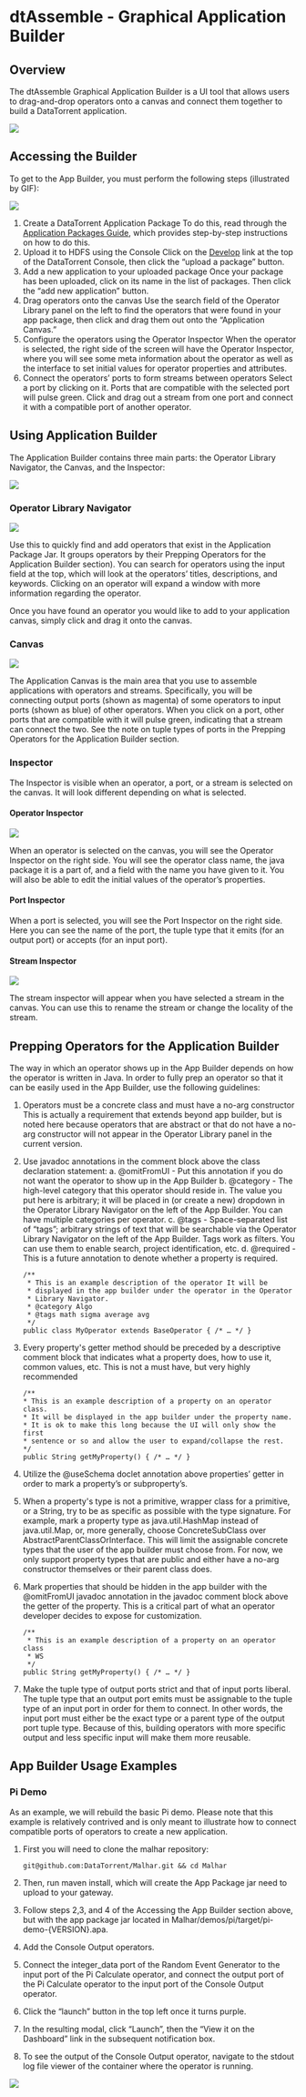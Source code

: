dtAssemble - Graphical Application Builder
================================================================================

## Overview

The dtAssemble Graphical Application  Builder is a UI tool that allows users to drag-and-drop operators onto a canvas and connect them together to build a DataTorrent application. 

![](images/dtassemble/image03.png)



## Accessing the Builder

To get to the App Builder, you must perform the following steps (illustrated by GIF):


![](images/dtassemble/image07.gif)



1.  Create a DataTorrent Application Package
  To do this, read through the [Application Packages Guide](https://www.datatorrent.com/docs/guides/ApplicationPackages.html), which provides step-by-step instructions on how to do this.
2.  Upload it to HDFS using the Console
  Click on the [Develop](#/packages) link at the top of the DataTorrent Console, then click the “upload a package” button.
3.  Add a new application to your uploaded package
  Once your package has been uploaded, click on its name in the list of packages. Then click the “add new application” button.
4.  Drag operators onto the canvas
  Use the search field of the Operator Library panel on the left to find the operators that were found in your app package, then click and drag them out onto the “Application Canvas.”
5.  Configure the operators using the Operator Inspector
  When the operator is selected, the right side of the screen will have the Operator Inspector, where you will see some meta information about the operator as well as the interface to set initial values for operator properties and attributes.
6.  Connect the operators’ ports to form streams between operators
  Select a port by clicking on it. Ports that are compatible with the selected port will pulse green. Click and drag out a stream from one port and connect it with a compatible port of another operator.





## Using Application Builder

The Application Builder contains three main parts: the Operator Library Navigator, the Canvas, and the Inspector:

![](images/dtassemble/image02.png)



### Operator Library Navigator

![](images/dtassemble/image04.gif)



Use this to quickly find and add operators that exist in the Application Package Jar. It groups operators by their Prepping Operators for the Application Builder&nbsp;section). You can search for operators using the input field at the top, which will look at the operators’ titles, descriptions, and keywords. Clicking on an operator will expand a window with more information regarding the operator.



Once you have found an operator you would like to add to your application canvas, simply click and drag it onto the canvas.



### 

### Canvas

![](images/dtassemble/image08.gif)

The Application Canvas is the main area that you use to assemble applications with operators and streams. Specifically, you will be connecting output ports (shown as magenta) of some operators to input ports (shown as blue) of other operators. When you click on a port, other ports that are compatible with it will pulse green, indicating that a stream can connect the two. See the note on tuple types of ports in the Prepping Operators for the Application Builder&nbsp;section.

### 

### Inspector

The Inspector is visible when an operator, a port, or a stream is selected on the canvas. It will look different depending on what is selected.



#### Operator Inspector

![](images/dtassemble/image06.png)

When an operator is selected on the canvas, you will see the Operator Inspector on the right side. You will see the operator class name, the java package it is a part of, and a field with the name you have given to it. You will also be able to edit the initial values of the operator’s properties. 



#### Port Inspector



When a port is selected, you will see the Port Inspector on the right side. Here you can see the name of the port, the tuple type that it emits (for an output port) or accepts (for an input port). 

#### Stream Inspector

![](images/dtassemble/image05.png)

The stream inspector will appear when you have selected a stream in the canvas. You can use this to rename the stream or change the locality of the stream.



## Prepping Operators for the Application Builder

The way in which an operator shows up in the App Builder depends on how the operator is written in Java. In order to fully prep an operator so that it can be easily used in the App Builder, use the following guidelines:


1.  Operators must be a concrete class and must have a no-arg constructor
  This is actually a requirement that extends beyond app builder, but is noted here because operators that are abstract or that do not have a no-arg constructor will not appear in the Operator Library panel in the current version.
2.  Use javadoc annotations in the comment block above the class declaration statement:
  a.  @omitFromUI - Put this annotation if you do not want the operator to show up in the App Builder
  b.  @category - The high-level category that this operator should reside in. The value you put here is arbitrary; it will be placed in (or create a new) dropdown in the Operator Library Navigator on the left of the App Builder. You can have multiple categories per operator.
  c.  @tags - Space-separated list of “tags”; arbitrary strings of text that will be searchable via the Operator Library Navigator on the left of the App Builder. Tags work as filters. You can use them to enable search, project identification, etc.
  d.  @required - This is a future annotation to denote whether a property is required.

        /**
         * This is an example description of the operator It will be 
         * displayed in the app builder under the operator in the Operator 
         * Library Navigator.
         * @category Algo
         * @tags math sigma average avg
         */
        public class MyOperator extends BaseOperator { /* … */ }

3.  Every property's getter method should be preceded by a descriptive comment block that indicates what a property does, how to use it, common values, etc. This is not a must have, but very highly recommended

        /**
        * This is an example description of a property on an operator class.
        * It will be displayed in the app builder under the property name.
        * It is ok to make this long because the UI will only show the first
        * sentence or so and allow the user to expand/collapse the rest.
        */
        public String getMyProperty() { /* … */ }

4.  Utilize the @useSchema doclet annotation above properties’ getter in order to mark a property’s or subproperty’s.  
5.  When a property's type is not a primitive, wrapper class for a primitive, or a String, try to be as specific as possible with the type signature.
  For example, mark a property type as java.util.HashMap instead of java.util.Map, or, more generally, choose ConcreteSubClass over AbstractParentClassOrInterface. This will limit the assignable concrete types that the user of the app builder must choose from. For now, we only support property types that are public and either have a no-arg constructor themselves or their parent class does.
6.  Mark properties that should be hidden in the app builder with the @omitFromUI javadoc annotation in the javadoc comment block above the getter of the property. This is a critical part of what an operator developer decides to expose for customization.

        /**
         * This is an example description of a property on an operator class
         * WS
         */
        public String getMyProperty() { /* … */ }
7.  Make the tuple type of output ports strict and that of input ports liberal.
  The tuple type that an output port emits must be assignable to the tuple type of an input port in order for them to connect. In other words, the input port must either be the exact type or a parent type of the output port tuple type. Because of this, building operators with more specific output and less specific input will make them more reusable.



## App Builder Usage Examples

### Pi Demo

As an example, we will rebuild the basic Pi demo. Please note that this example is relatively contrived and is only meant to illustrate how to connect compatible ports of operators to create a new application. 



1.  First you will need to clone the malhar repository:

        git@github.com:DataTorrent/Malhar.git && cd Malhar

2.  Then, run maven install, which will create the App Package jar need to upload to your gateway.
3.  Follow steps 2,3, and 4 of the Accessing the App Builder section above, but with the app package jar located in Malhar/demos/pi/target/pi-demo-{VERSION}.apa.
5.  Add the Console Output&nbsp;operators.
7.  Connect the integer_data port of the Random Event Generator to the input port of the Pi Calculate operator, and connect the output port of the Pi Calculate operator to the input port of the Console Output operator.
9.  Click the “launch” button in the top left once it turns purple.
11.  In the resulting modal, click “Launch”, then the “View it on the Dashboard” link in the subsequent notification box.
13.  To see the output of the Console Output operator, navigate to the stdout log file viewer of the container where the operator is running.





![](images/dtassemble/image00.gif)

